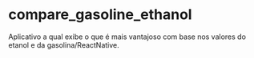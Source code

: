 # compare_gasoline_ethanol
Aplicativo a qual exibe o que é mais vantajoso com base nos valores do etanol e da gasolina/ReactNative.
